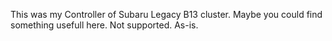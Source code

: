 This was my Controller of Subaru Legacy B13 cluster.
Maybe you could find something usefull here. 
Not supported. As-is.
